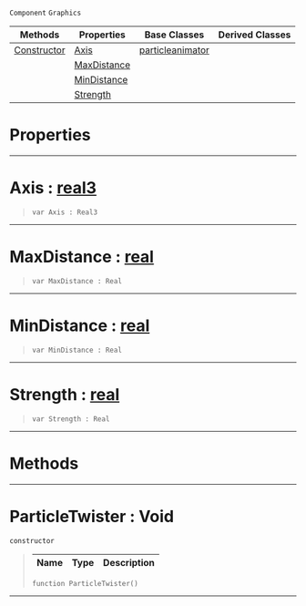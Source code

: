  `Component` `Graphics`



|Methods|Properties|Base Classes|Derived Classes|
|---|---|---|---|
|[ Constructor](https://github.com/ZilchEngine/ZilchDocs/blob/master/code_reference/class_reference/particletwister.markdown#particletwister-void)|[ Axis](https://github.com/ZilchEngine/ZilchDocs/blob/master/code_reference/class_reference/particletwister.markdown#axis-zero-engine-documen)|[particleanimator](https://github.com/ZilchEngine/ZilchDocs/blob/master/code_reference/class_reference/particleanimator.markdown)| |
| |[ MaxDistance](https://github.com/ZilchEngine/ZilchDocs/blob/master/code_reference/class_reference/particletwister.markdown#maxdistance-zero-engine)| | |
| |[ MinDistance](https://github.com/ZilchEngine/ZilchDocs/blob/master/code_reference/class_reference/particletwister.markdown#mindistance-zero-engine)| | |
| |[ Strength](https://github.com/ZilchEngine/ZilchDocs/blob/master/code_reference/class_reference/particletwister.markdown#strength-zero-engine-doc)| | |


 #  Properties


---  
 #  Axis : [real3](https://github.com/ZilchEngine/ZilchDocs/blob/master/code_reference/nada_base_types/real3.markdown)

> 
> ``` lang=cpp, name=Nada
> var Axis : Real3


---  
 #  MaxDistance : [real](https://github.com/ZilchEngine/ZilchDocs/blob/master/code_reference/nada_base_types/real.markdown)

> 
> ``` lang=cpp, name=Nada
> var MaxDistance : Real


---  
 #  MinDistance : [real](https://github.com/ZilchEngine/ZilchDocs/blob/master/code_reference/nada_base_types/real.markdown)

> 
> ``` lang=cpp, name=Nada
> var MinDistance : Real


---  
 #  Strength : [real](https://github.com/ZilchEngine/ZilchDocs/blob/master/code_reference/nada_base_types/real.markdown)

> 
> ``` lang=cpp, name=Nada
> var Strength : Real


---  
 #  Methods


---  
 #  ParticleTwister : Void

 `constructor`

> 
> |Name|Type|Description|
> |---|---|---|
> ``` lang=cpp, name=Nada
> function ParticleTwister()
> ``` 


---  
 

 